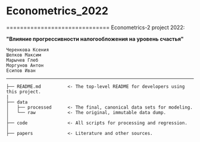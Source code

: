 # Econometrics_2022
==============================
Econometrics-2 project 2022: 

**"Влияние прогрессивности налогообложения на уровень счастья"**

    Черенкова Ксения
    Шелков Максим
    Марычев Глеб
    Моргунов Антон
    Есипов Иван

------------------------------

    ├── README.md          <- The top-level README for developers using this project.
    |
    ├── data
    │   ├── processed      <- The final, canonical data sets for modeling.
    │   └── raw            <- The original, immutable data dump.
    │
    ├── code               <- All scripts for processing and regression.
    │
    ├── papers             <- Literature and other sources.

